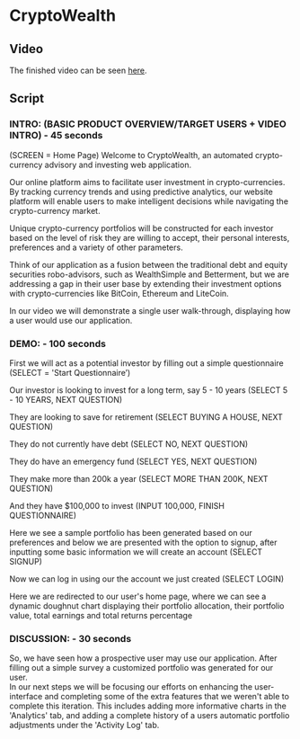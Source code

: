 # CryptoWealth

## Video

The finished video can be seen [here](https://youtu.be/9Jx32W4hTAY).

## Script

### INTRO: (BASIC PRODUCT OVERVIEW/TARGET USERS + VIDEO INTRO) - 45 seconds

(SCREEN = Home Page)
Welcome to CryptoWealth, an automated crypto-currency advisory and investing web application.

Our online platform aims to facilitate user investment in crypto-currencies. By tracking currency trends and using predictive analytics, our website platform will enable users to make intelligent decisions while navigating the crypto-currency market.

Unique crypto-currency portfolios will be constructed for each investor based on the level of risk they are willing to accept, their personal interests, preferences and a variety of other parameters. 

Think of our application as a fusion between the traditional debt and equity securities robo-advisors, such as WealthSimple and Betterment, but we are addressing a gap in their user base by extending their investment options with crypto-currencies like BitCoin, Ethereum and LiteCoin.

In our video we will demonstrate a single user walk-through, displaying how a user would use our application.

### DEMO:  - 100 seconds

First we will act as a potential investor by filling out a simple questionnaire (SELECT = 'Start Questionnaire’)

Our investor is looking to invest for a long term, say 5 - 10 years (SELECT 5 - 10 YEARS, NEXT QUESTION)

They are looking to save for retirement (SELECT BUYING A HOUSE, NEXT QUESTION)

They do not currently have debt (SELECT NO, NEXT QUESTION)

They do have an emergency fund (SELECT YES, NEXT QUESTION)

They make more than 200k a year (SELECT MORE THAN 200K, NEXT QUESTION)

And they have $100,000 to invest (INPUT 100,000, FINISH QUESTIONNAIRE)

Here we see a sample portfolio has been generated based on our preferences and below we are presented with the option to signup, after inputting some basic information we will create an account (SELECT SIGNUP)

Now we can log in using our the account we just created (SELECT LOGIN)

Here we are redirected to our user's home page, where we can see a dynamic doughnut chart displaying their portfolio allocation, their portfolio value, total earnings and total returns percentage


### DISCUSSION: -  30 seconds
So, we have seen how a prospective user may use our application.  After filling out a simple survey a customized portfolio was generated for our user.  
In our next steps we will be focusing our efforts on enhancing the user-interface and completing some of the extra features that we weren't able to complete this iteration.  This includes adding more informative charts in the 'Analytics' tab, and adding a complete history of a users automatic portfolio adjustments under the 'Activity Log' tab.